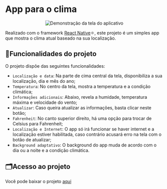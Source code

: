 # App para o clima

<p align='center'>
  <img src='https://github.com/leandro-pessoa/clima_app/assets/119120060/d5e377fd-20b3-4cea-bb85-786d781ff6ed' alt='Demonstração da tela do aplicativo'>
</p>

Realizado com o framework [React Native](https://reactnative.dev/)⚛️, este projeto é um simples app que mostra o clima atual baseado na sua localização. 

## 🔨Funcionalidades do projeto


O projeto dispõe das seguintes funcionalidades:

- `Localização e data`: Na parte de cima central da tela, disponibiliza a sua localização, dia e mês do ano;
- `Temperatura`: No centro da tela, mostra a temperatura e a condição climática;
- `Informações adicionais`: Abaixo, revela a humidade, temperatura máxima e velocidade do vento;
- `Atualizar`: Caso queira atualizar as informações, basta clicar neste botão;
- `Fahrenheit`: No canto superior direito, há uma opção para trocar de Celsius para Fahrenheit;
- `Localização e Internet`: O app só irá funcionar se haver internet e a localização estiver habilitada, caso contrário acusará erro na tela com o botão de atualizar;
- `Background adaptativo`: O background do app muda de acordo com o dia ou a noite e a condição climática.

## 🗂️Acesso ao projeto

Você pode baixar o projeto [aqui]()






